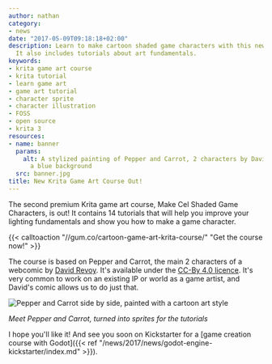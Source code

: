 ```yaml
---
author: nathan
category:
- news
date: "2017-05-09T09:18:18+02:00"
description: Learn to make cartoon shaded game characters with this new Krita course.
  It also includes tutorials about art fundamentals.
keywords:
- krita game art course
- krita tutorial
- learn game art
- game art tutorial
- character sprite
- character illustration
- FOSS
- open source
- krita 3
resources:
- name: banner
  params:
    alt: A stylized painting of Pepper and Carrot, 2 characters by David Revoy, over
      a blue background
  src: banner.jpg
title: New Krita Game Art Course Out!
---
```


The second premium Krita game art course, Make Cel Shaded Game Characters, is out! It contains 14 tutorials that will help you improve your lighting fundamentals and show you how to make a game character.

{{< calltoaction "//gum.co/cartoon-game-art-krita-course/" "Get the course now!" >}}


The course is based on Pepper and Carrot, the main 2 characters of a webcomic by [David Revoy](//davidrevoy.com/). It's available under the [CC-By 4.0 licence](//creativecommons.org/licenses/by/4.0/). It's very common to work on an existing IP or world as a game artist, and David's comic allows us to do just that.

![Pepper and Carrot side by side, painted with a cartoon art style](/img/product/krita/cel-shaded-game-art/pepper-and-carrot-artwork.jpg)

*Meet Pepper and Carrot, turned into sprites for the tutorials*

I hope you'll like it! And see you soon on Kickstarter for a [game creation course with Godot]({{< ref "/news/2017/news/godot-engine-kickstarter/index.md" >}}).
